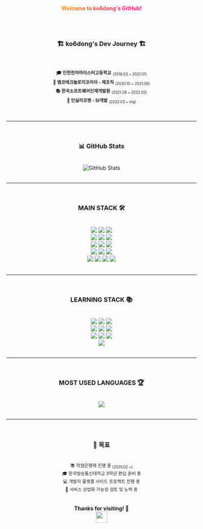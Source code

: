 <!--
## Hi there 👋

**ko6dong/ko6dong** is a ✨ _special_ ✨ repository because its `README.md` (this file) appears on your GitHub profile.

Here are some ideas to get you started:

- 🔭 I’m currently working on ...
- 🌱 I’m currently learning ...
- 👯 I’m looking to collaborate on ...
- 🤔 I’m looking for help with ...
- 💬 Ask me about ...
- 📫 How to reach me: ...
- 😄 Pronouns: ...
- ⚡ Fun fact: ...
-->

<!-- 상단 꾸밈 -->
<div align="center">
  <strong><span style="background: linear-gradient(to right, #ff8c00, #ff0080); -webkit-background-clip: text; color: transparent;">
    Welcome to ko6dong's GitHub!
  </span></strong>
</div>

<br/>
<br/>
<br/>


  <div align="center">
    
  ### 🏗️ ko6dong's Dev Journey 🏗️
<br/>

  <sub>**🎓 인천전자마이스터고등학교**</sub>
  <sub><sub>(2018.03 ~ 2021.01)</sub></sub> <br />
  <sub>**🏢 앰코테크놀로지코리아 - 제조직**</sub> <sub><sub>(2020.10 ~ 2021.06)</sub></sub> <br />
  <sub>**📚 한국소프트웨어인재개발원**</sub> <sub><sub>(2021.08 ~ 2022.02)</sub></sub><br />
  <sub>**🏢 인실리코젠 - SI개발**</sub> <sub><sub>(2022.03 ~ ing)</sub></sub> <br />

  </div>

<br/>

---

<br/>

  <div align="center">
    
  ### 📊 GitHub Stats  
<br/>
  <img src="https://github-readme-stats.vercel.app/api?username=ko6dong&show_icons=true&theme=transparent" alt="GitHub Stats">

  </div>

<br/>

---

<br/>

  <div align="center">
    
  ### MAIN STACK 🛠️  
<br/>
  <img src="https://img.shields.io/badge/HTML5-E34F26?style=for-the-badge&logo=html5&logoColor=white"/>
  <img src="https://img.shields.io/badge/CSS3-1572B6?style=for-the-badge&logo=css3&logoColor=white"/>
  <img src="https://img.shields.io/badge/JavaScript-F7DF1E?style=for-the-badge&logo=javascript&logoColor=black"/>
  <br>
  <img src="https://img.shields.io/badge/jQuery-0769AD?style=for-the-badge&logo=jquery&logoColor=white"/>
  <img src="https://img.shields.io/badge/JSP-FF9800?style=for-the-badge&logo=java&logoColor=white"/>
  <img src="https://img.shields.io/badge/Java-007396?style=for-the-badge&logo=java&logoColor=white"/>
  <br>
  <img src="https://img.shields.io/badge/Spring Framework-6DB33F?style=for-the-badge&logo=spring&logoColor=white"/>
  <img src="https://img.shields.io/badge/eGovFramework-008ACD?style=for-the-badge&logo=spring&logoColor=white"/>
  <img src="https://img.shields.io/badge/MyBatis-DC382D?style=for-the-badge&logo=apachemaven&logoColor=white"/>
  <br>
  <img src="https://img.shields.io/badge/MySQL-4479A1?style=for-the-badge&logo=mysql&logoColor=white"/>
  <img src="https://img.shields.io/badge/PostgreSQL-336791?style=for-the-badge&logo=postgresql&logoColor=white"/>
  <img src="https://img.shields.io/badge/RDBMS-CC2927?style=for-the-badge&logo=microsoftsqlserver&logoColor=white"/>
  <br>
  <img src="https://img.shields.io/badge/Server-0052CC?style=for-the-badge&logo=apache&logoColor=white"/>
  <img src="https://img.shields.io/badge/Docker-2496ED?style=for-the-badge&logo=docker&logoColor=white"/>
  <img src="https://img.shields.io/badge/Git-F05032?style=for-the-badge&logo=git&logoColor=white"/>
  <img src="https://img.shields.io/badge/SVN-809CC9?style=for-the-badge&logo=subversion&logoColor=white"/>

  </div>

<br/>

---

<br/>

  <div align="center">
    
  ### LEARNING STACK 📚  
<br/>
  <img src="https://img.shields.io/badge/React-61DAFB?style=for-the-badge&logo=react&logoColor=black"/>
  <img src="https://img.shields.io/badge/TypeScript-3178C6?style=for-the-badge&logo=typescript&logoColor=white"/>
  <img src="https://img.shields.io/badge/Spring Boot-6DB33F?style=for-the-badge&logo=springboot&logoColor=white"/>
  <br>
  <img src="https://img.shields.io/badge/NoSQL-0052CC?style=for-the-badge&logo=mongodb&logoColor=white"/>
  <img src="https://img.shields.io/badge/MongoDB-47A248?style=for-the-badge&logo=mongodb&logoColor=white"/>
  <img src="https://img.shields.io/badge/Redis-DC382D?style=for-the-badge&logo=redis&logoColor=white"/>
  <br>
  <img src="https://img.shields.io/badge/JPA-007396?style=for-the-badge&logo=hibernate&logoColor=white"/>
  <img src="https://img.shields.io/badge/Cloud Computing-FF9900?style=for-the-badge&logo=amazonaws&logoColor=white"/>
  <img src="https://img.shields.io/badge/Kubernetes-326CE5?style=for-the-badge&logo=kubernetes&logoColor=white"/>
  <br>
  <img src="https://img.shields.io/badge/DevOps-1F7FFF?style=for-the-badge&logo=githubactions&logoColor=white"/>
    
  </div>

<br/>

---

<br/>

  <div align="center">
    
  ### MOST USED LANGUAGES 🏆  
<br/>
  <img src="https://github-readme-stats.vercel.app/api/top-langs/?username=ko6dong&layout=compact&theme=transparent&langs_count=8"/>
    
  </div>
<br/>

---
<br/>

  <div align="center">
    
  ### 🎯 목표  
<br/>
  <sub>📚 학점은행제 진행 중<sub> (2025.02 ~)</sub></sub><br/>
  <sub>🎓 한국방송통신대학교 3학년 편입 준비 중</sub><br/>
  <sub>💻 개발자 플랫폼 사이드 프로젝트 진행 중</sub><br/>
  <sub>🚀 서비스 상업화 가능성 검토 및 노력 중</sub>  

</div>


<br/>
<br/>


<div align="center">
  <strong>Thanks for visiting! 🚀</strong>  
  <br>
  <img src="https://media.giphy.com/media/hvRJCLFzcasrR4ia7z/giphy.gif" width="30px"/>
</div>

